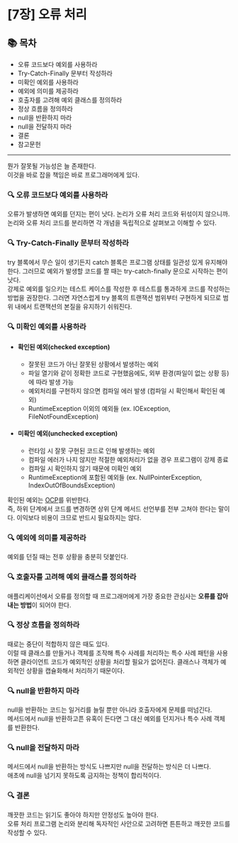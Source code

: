 # [7장] 오류 처리

## 📚 목차
- 오류 코드보다 예외를 사용하라
- Try-Catch-Finally 문부터 작성하라
- 미확인 예외를 사용하라
- 예외에 의미를 제공하라
- 호출자를 고려해 예외 클래스를 정의하라
- 정상 흐름을 정의하라
- null을 반환하지 마라
- null을 전달하지 마라
- 결론
- 참고문헌

---

뭔가 잘못될 가능성은 늘 존재한다.   
이것을 바로 잡을 책임은 바로 프로그래머에게 있다.

### 🔍 오류 코드보다 예외를 사용하라
오류가 발생하면 예외를 던지는 편이 낫다. 논리가 오류 처리 코드와 뒤섞이지 않으니까.   
논리와 오류 처리 코드를 분리하면 각 개념을 독립적으로 살펴보고 이해할 수 있다.

### 🔍 Try-Catch-Finally 문부터 작성하라
try 블록에서 무슨 일이 생기든지 catch 블록은 프로그램 상태를 일관성 있게 유지해야 한다. 그러므로 예외가 발생할 코드를 짤 때는 try-catch-finally 문으로 시작하는 편이 낫다.   
강제로 예외를 일으키는 테스트 케이스를 작성한 후 테스트를 통과하게 코드를 작성하는 방법을 권장한다. 그러면 자연스럽게 try 블록의 트랜잭션 범위부터 구현하게 되므로 범위 내에서 트랜잭션의 본질을 유지하기 쉬워진다.

### 🔍 미확인 예외를 사용하라

- #### 확인된 예외(checked exception)
    - 잘못된 코드가 아닌 잘못된 상황에서 발생하는 예외
    - 파일 열기와 같이 정확한 코드로 구현했음에도, 외부 환경(파일이 없는 상황 등)에 따라 발생 가능
    - 예외처리를 구현하지 않으면 컴파일 에러 발생 (컴파일 시 확인해서 확인된 예외)
    - RuntimeException 이외의 예외들 (ex. IOException, FileNotFoundException)
- #### 미확인 예외(unchecked exception) 
    - 런타임 시 잘못 구현된 코드로 인해 발생하는 예외
    - 컴파일 에러가 나지 않지만 적절한 예외처리가 없을 경우 프로그램이 강제 종료
    - 컴파일 시 확인하지 않기 때문에 미확인 예외
    - RuntimeException에 포함된 예외들 (ex. NullPointerException, IndexOutOfBoundsException)

확인된 예외는 [OCP](https://ko.wikipedia.org/wiki/%EA%B0%9C%EB%B0%A9-%ED%8F%90%EC%87%84_%EC%9B%90%EC%B9%99)를 위반한다.   
즉, 하위 단계에서 코드를 변경하면 상위 단계 메서드 선언부를 전부 고쳐야 한다는 말이다. 이익보다 비용이 크므로 반드시 필요하지는 않다.

### 🔍 예외에 의미를 제공하라
예외를 던질 때는 전후 상황을 충분히 덧붙인다.

### 🔍 호출자를 고려해 예외 클래스를 정의하라
애플리케이션에서 오류를 정의할 때 프로그래머에게 가장 중요한 관심사는 **오류를 잡아내는 방법**이 되어야 한다.

### 🔍 정상 흐름을 정의하라
때로는 중단이 적합하지 않은 때도 있다.   
이럴 때 클래스를 만들거나 객체를 조작해 특수 사례를 처리하는 특수 사례 패턴을 사용하면 클라이언트 코드가 예외적인 상황을 처리할 필요가 없어진다. 클래스나 객체가 예외적인 상황을 캡슐화해서 처리하기 때문이다.

### 🔍 null을 반환하지 마라
null을 반환하는 코드는 일거리를 늘릴 뿐만 아니라 호출자에게 문제를 떠넘긴다.   
메서드에서 null을 반환하고픈 유혹이 든다면 그 대신 예외를 던지거나 특수 사례 객체를 반환한다.

### 🔍 null을 전달하지 마라
메서드에서 null을 반환하는 방식도 나쁘지만 null을 전달하는 방식은 더 나쁘다.   
애초에 null을 넘기지 못하도록 금지하는 정책이 합리적이다.

### 🔍 결론
깨끗한 코드는 읽기도 좋아야 하지만 안정성도 높아야 한다.    
오류 처리 프로그램 논리와 분리해 독자적인 사안으로 고려하면 튼튼하고 깨끗한 코드를 작성할 수 있다. 

